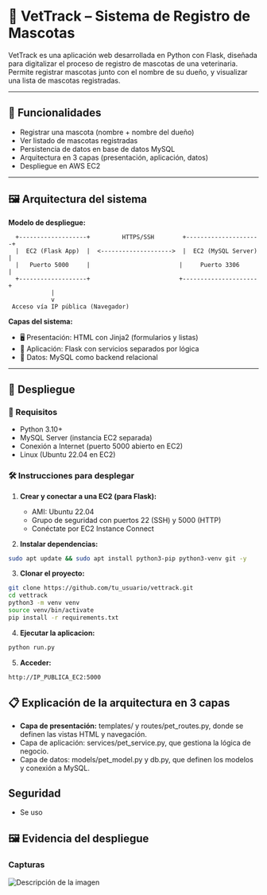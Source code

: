 # 🐾 VetTrack – Sistema de Registro de Mascotas

VetTrack es una aplicación web desarrollada en Python con Flask, diseñada para digitalizar el proceso de registro de mascotas de una veterinaria. Permite registrar mascotas junto con el nombre de su dueño, y visualizar una lista de mascotas registradas.

---

## 📌 Funcionalidades

- Registrar una mascota (nombre + nombre del dueño)
- Ver listado de mascotas registradas
- Persistencia de datos en base de datos MySQL
- Arquitectura en 3 capas (presentación, aplicación, datos)
- Despliegue en AWS EC2

---

## 🖼️ Arquitectura del sistema

**Modelo de despliegue:**

      +-------------------+         HTTPS/SSH        +---------------------+
      |  EC2 (Flask App)  |  <-------------------->  |  EC2 (MySQL Server) |
      |   Puerto 5000     |                         |     Puerto 3306     |
      +-------------------+                         +---------------------+
                |
                v
     Acceso vía IP pública (Navegador)


**Capas del sistema:**
- 🖥️ Presentación: HTML con Jinja2 (formularios y listas)
- 🧠 Aplicación: Flask con servicios separados por lógica
- 💾 Datos: MySQL como backend relacional

---

## 🚀 Despliegue

### 🔧 Requisitos

- Python 3.10+
- MySQL Server (instancia EC2 separada)
- Conexión a Internet (puerto 5000 abierto en EC2)
- Linux (Ubuntu 22.04 en EC2)

### 🛠️ Instrucciones para desplegar

1. **Crear y conectar a una EC2 (para Flask):**
   - AMI: Ubuntu 22.04
   - Grupo de seguridad con puertos 22 (SSH) y 5000 (HTTP)
   - Conéctate por EC2 Instance Connect

2. **Instalar dependencias:**

```bash
sudo apt update && sudo apt install python3-pip python3-venv git -y
```

3. **Clonar el proyecto:**
```bash
git clone https://github.com/tu_usuario/vettrack.git
cd vettrack
python3 -m venv venv
source venv/bin/activate
pip install -r requirements.txt
```

4. **Ejecutar la aplicacion:**
```bash
python run.py
```
5. **Acceder:**
```bash
http://IP_PUBLICA_EC2:5000
```

## 📋 Explicación de la arquitectura en 3 capas

- **Capa de presentación:** templates/ y routes/pet_routes.py, donde se definen las vistas HTML y navegación.
- Capa de aplicación: services/pet_service.py, que gestiona la lógica de negocio.
- Capa de datos: models/pet_model.py y db.py, que definen los modelos y conexión a MySQL.

## Seguridad

- Se uso 

## 🖼️ Evidencia del despliegue
### Capturas
![Descripción de la imagen](URL-de-la-imagen)
